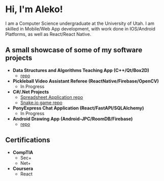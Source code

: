 <h1>Hi, I'm Aleko!</h1>
<p>I am a Computer Science undergraduate at the University of Utah. I am skilled in Mobile/Web App development, with work done in IOS/Android Platforms, as well as React/React Native. </p>
<h2>A small showcase of some of my software projects</h2>

- <b>Data Structures and Algorithms Teaching App (C++/Qt/Box2D)</b>
  - [repo](https://github.com/Aleko-Louras/DSFO.git)
- <b>Pickleball Video Assistant Referee (ReactNative/Firebase/OpenCV)</b>
  - In Progress
- <b>C#/.Net Projects</b>
  - [Spreadsheet Application repo](https://github.com/Aleko-Louras/Spreadsheet.git)
  - [Snake.io game repo](https://github.com/Aleko-Louras/SnakeGame.git)
- <b>PonyExpress Chat Application (React/FastAPI/SQLAlchemy)</b>
  - In Progress
- <b>Android Drawing App (Android-JPC/RoomDB/Firebase)</b>
  - [repo](https://github.com/Aleko-Louras/QuickDraw.git)
<h2>Certifications</h2>

- <b>CompTIA</b>
  - Sec+
  - Net+
- <b>Coursera</b>
  - React
